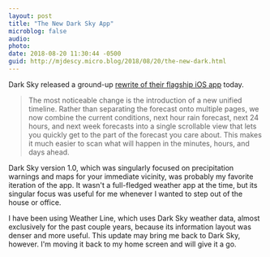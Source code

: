 ```yaml
---
layout: post
title: "The New Dark Sky App"
microblog: false
audio: 
photo: 
date: 2018-08-20 11:30:44 -0500
guid: http://mjdescy.micro.blog/2018/08/20/the-new-dark.html
---
```


Dark Sky released a ground-up [rewrite of their flagship iOS app](https://blog.darksky.net/the-new-dark-sky-app/) today. 

> The most noticeable change is the introduction of a new unified timeline. Rather than separating the forecast onto multiple pages, we now combine the current conditions, next hour rain forecast, next 24 hours, and next week forecasts into a single scrollable view that lets you quickly get to the part of the forecast you care about. This makes it much easier to scan what will happen in the minutes, hours, and days ahead. 

Dark Sky version 1.0, which was singularly focused on precipitation warnings and maps for your immediate vicinity, was probably my favorite iteration of the app. It wasn't a full-fledged weather app at the time, but its singular focus was useful for me whenever I wanted to step out of the house or office. 

I have been using Weather Line, which uses Dark Sky weather data, almost exclusively for the past couple years, because its information layout was denser and more useful. This update may bring me back to Dark Sky, however. I'm moving it back to my home screen and will give it a go.
